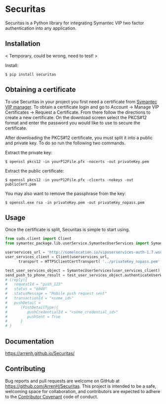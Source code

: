 # Securitas

Securitas is a Python library for integrating Symantec VIP two factor authentication into any application.

## Installation

< Temporary, could be wrong, need to test! >

Install:

    $ pip install securitas

## Obtaining a certificate

To use Securitas in your project you first need a certificate from [Symantec VIP manager](https://manager.vip.symantec.com).
To obtain a certificate login and go to Account -> Manage VIP Certificates -> Request a Certificate. From there follow
the directions to create a new certificate. On the download screen select the PKCS#12 format and enter the password you
would like to use to secure the certificate.

After downloading the PKCS#12 certificate, you must split it into a public and private key. To do so run the following two
commands.

Extract the private key:

    $ openssl pkcs12 -in yourP12File.pfx -nocerts -out privateKey.pem

Extract the public certificate:

    $ openssl pkcs12 -in yourP12File.pfx -clcerts -nokeys -out publicCert.pem

You may also want to remove the passphrase from the key:

    $ openssl.exe rsa -in privateKey.pem -out privateKey_nopass.pem

## Usage

Once the certificate is split, Securitas is simple to start using.

```python
from suds.client import Client
from symantec_package.lib.userService.SymantecUserServices import SymantecUserServices

userservices_url = 'http://somelocation.io/vipuserservices-auth-1.7.wsdl'
user_services_client = Client(userservices_url,
      transport = HTTPSClientCertTransport( '../privateKey_nopass.pem', '../publicCert.pem'))

test_user_services_object = SymantecUserServices(user_services_client)
send_push_to_phone_result = test_user_services_object.authenticateUserWithPush("push_123", "my_mobile_device")
# (reply){
#   requestId = "push_123"
#   status = "6040"
#   statusMessage = "Mobile push request sent"
#   transactionId = "<some_id>"
#   pushDetail =
#      (PushDetailType){
#         pushCredentialId = "<some_credential_id>"
#         pushSent = True
#      }
# }

```

## Documentation

https://arrenh.github.io/Securitas/

## Contributing

Bug reports and pull requests are welcome on GitHub at https://github.com/ArrenH/Securitas. This project is intended to be a safe, welcoming space for collaboration, and contributors are expected to adhere to the [Contributor Covenant](http://contributor-covenant.org) code of conduct.
